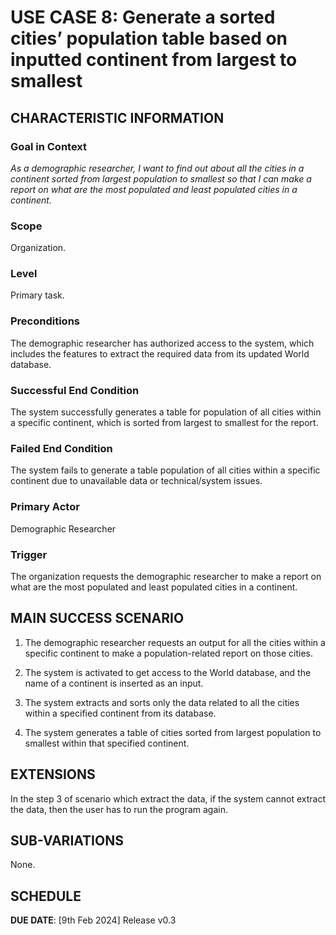 # USE CASE 8: Generate a sorted cities’ population table based on inputted continent from largest to smallest

## CHARACTERISTIC INFORMATION

### Goal in Context

*As a demographic researcher, I want to find out about all the cities in a continent sorted from largest population to smallest so that I can make a report on what are the most populated and least populated cities in a continent.*

### Scope

Organization.

### Level

Primary task.

### Preconditions

The demographic researcher has authorized access to the system, which includes the features to extract the required data from its updated World database.

### Successful End Condition

The system successfully generates a table for population of all cities within a specific continent, which is sorted from largest to smallest for the report.

### Failed End Condition

The system fails to generate a table population of all cities within a specific continent due to unavailable data or technical/system issues.

### Primary Actor

Demographic Researcher

### Trigger

The organization requests the demographic researcher to make a report on what are the most populated and least populated cities in a continent.


## MAIN SUCCESS SCENARIO

1. The demographic researcher requests an output for all the cities within a specific continent to make a population-related report on those cities.

2. The system is activated to get access to the World database, and the name of a continent is inserted as an input.

3. The system extracts and sorts only the data related to all the cities within a specified continent from its database.

4. The system generates a table of cities sorted from largest population to smallest within that specified continent.


## EXTENSIONS

In the step 3 of scenario which extract the data, if the system cannot extract the data, then the user has to run the program again.    

## SUB-VARIATIONS

None.

## SCHEDULE

**DUE DATE**: [9th Feb 2024] Release v0.3 